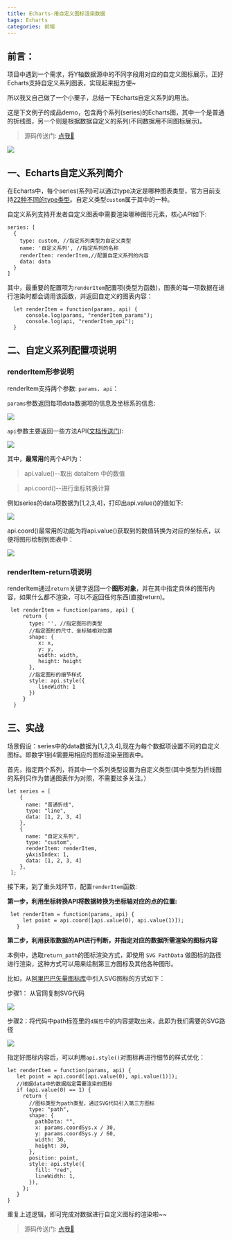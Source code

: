 ```yaml
---
title: Echarts-用自定义图标渲染数据
tags: Echarts
categories: 前端
---
```


## 前言：

项目中遇到一个需求，将Y轴数据源中的不同字段用对应的自定义图标展示，正好Echarts支持自定义系列图表，实现起来挺方便~

所以我又自己做了一个小栗子，总结一下Echarts自定义系列的用法。

这是下文例子的成品demo，包含两个系列(series)的Echarts图，其中一个是普通的折线图，另一个则是根据数据自定义的系列(不同数据用不同图标展示)。

> 源码传送门: [点我🤠](https://github.com/WolfGirlM/EchartsDemos)



![](https://user-gold-cdn.xitu.io/2020/7/9/173314931f08b53e?w=966&h=711&f=png&s=18986)
## 一、Echarts自定义系列简介

在Echarts中，每个series(系列)可以通过type决定是哪种图表类型，官方目前支持[22种不同的type类型](https://echarts.apache.org/zh/option.html#series)。自定义类型`custom`属于其中的一种。

自定义系列支持开发者自定义图表中需要渲染哪种图形元素，核心API如下:
```
series: [
  {
    type: custom, //指定系列类型为自定义类型
    name: '自定义系列', //指定系列的名称
    renderItem: renderItem,//配置自定义系列的内容
    data: data
  }
]
```
其中，最重要的配置项为`renderItem`配置项(类型为函数)，图表的每一项数据在进行渲染时都会调用该函数，并返回自定义的图表内容：
```
  let renderItem = function(params, api) {
      console.log(params, "renderItem_params");
      console.log(api, "renderItem_api");
  }
 ```
 
## 二、自定义系列配置项说明

###  renderItem形参说明

renderItem支持两个参数: `params`、`api`：

`params`参数返回每项data数据项的信息及坐标系的信息:

![](https://user-gold-cdn.xitu.io/2020/7/9/17333c65631da75d?w=868&h=511&f=png&s=40211)

`api`参数主要返回一些方法API([文档传送门](https://echarts.apache.org/zh/option.html#series-custom.renderItem.arguments.api)):

![](https://user-gold-cdn.xitu.io/2020/7/9/17333cd3525e5039?w=657&h=309&f=png&s=26823)

其中，**最常用**的两个API为：

> api.value()--取出 dataItem 中的数值

> api.coord()--进行坐标转换计算

例如series的data项数据为[1,2,3,4]，打印出api.value()的值如下:

![](https://user-gold-cdn.xitu.io/2020/7/9/17333ce8458eeb3c?w=188&h=115&f=png&s=2917)


api.coord()最常用的功能为将api.value()获取到的数值转换为对应的坐标点，以便将图形绘制到图表中：


![](https://user-gold-cdn.xitu.io/2020/7/9/17333ced65d49d16?w=699&h=116&f=png&s=15132)

### renderItem-return项说明

renderItem通过`return`关键字返回一个**图形对象**，并在其中指定具体的图形内容，如果什么都不渲染，可以不返回任何东西(直接return)。
```
 let renderItem = function(params, api) {
     return {
       type: '', //指定图形的类型
       //指定图形的尺寸、坐标轴相对位置
       shape: {
          x: x, 
          y: y,
          width: width,
          height: height
       },
       //指定图形的细节样式
       style: api.style({
          lineWidth: 1
       }) 
     }
  }
 ```
 
## 三、实战


场景假设：series中的data数据为[1,2,3,4],现在为每个数据项设置不同的自定义图标。即数字1到4需要用相应的图标渲染至图表中。

首先，指定两个系列，将其中一个系列类型设置为自定义类型(其中类型为折线图的系列只作为普通图表作为对照，不需要过多关注。）

```
let series = [
    {
      name: "普通折线",
      type: "line",
      data: [1, 2, 3, 4]
    },
    {
      name: "自定义系列",
      type: "custom",
      renderItem: renderItem,
      yAxisIndex: 1,
      data: [1, 2, 3, 4]
    },
 ];

```
 
 接下来，到了重头戏环节，配置`renderItem`函数:
  
 **第一步，利用坐标转换API将数据转换为坐标轴对应的点的位置:**
 ```
  let renderItem = function(params, api) {
      let point = api.coord([api.value(0), api.value(1)]);
    }
 ```
 
 **第二步，利用获取数据的API进行判断，并指定对应的数据所需渲染的图标内容**
 
 本例中，选取`return_path`的图标渲染方式，即使用 `SVG PathData` 做图标的路径进行渲染，这种方式可以用来绘制第三方图标及其他各种图形。
 
 比如，从[阿里巴巴矢量图标库](https://www.iconfont.cn/)中引入SVG图标的方式如下：
 
 步骤1： 从官网复制SVG代码
 
![](https://user-gold-cdn.xitu.io/2020/7/9/17333ed1deaffc9a?w=643&h=560&f=png&s=41591)

 步骤2：将代码中path标签里的`d属性`中的内容提取出来，此即为我们需要的SVG路径
 
 
 
![](https://user-gold-cdn.xitu.io/2020/7/9/17333f0cb4007a11?w=1003&h=140&f=png&s=24804)

指定好图标内容后，可以利用`api.style()`对图标再进行细节的样式优化：
 
 ```
 let renderItem = function(params, api) {
    let point = api.coord([api.value(0), api.value(1)]);
    //根据data中的数据指定需要渲染的图标
    if (api.value(0) == 1) {
      return {
        //图标类型为path类型，通过SVG代码引入第三方图标
        type: "path",
        shape: {
          pathData: "",
          x: params.coordSys.x / 30,
          y: params.coordSys.y / 60,
          width: 30,
          height: 30,
        },
        position: point,
        style: api.style({
          fill: "red",
          lineWidth: 1,
        }),
      };
    }
}
 
 ```
 
重复上述逻辑，即可完成对数据进行自定义图标的渲染啦~~
 
 
 
 
> 源码传送门: [点我🤠](https://github.com/WolfGirlM/EchartsDemos)
